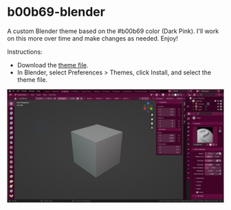 # b00b69-blender
A custom Blender theme based on the #b00b69 color (Dark Pink). I'll work on this more over time and make changes as needed. Enjoy!

Instructions:
* Download the [theme file](https://github.com/Demkeys/b00b69-blender/blob/main/b00b69%20Dark.xml).
* In Blender, select Preferences > Themes, click Install, and select the theme file.

![](https://github.com/Demkeys/b00b69-blender/blob/main/b00b69Blender01.png)
